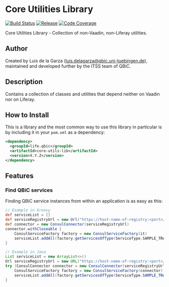 # Core Utilities Library
[![Build Status](https://travis-ci.com/qbicsoftware/core-utils-lib.svg?branch=master)](https://travis-ci.com/qbicsoftware/core-utils-lib)
[![Release](https://img.shields.io/github/v/release/qbicsoftware/core-utils-lib)](https://github.com/qbicsoftware/core-utils-lib/tags)
[![Code Coverage]( https://codecov.io/gh/qbicsoftware/core-utils-lib/branch/master/graph/badge.svg)](https://codecov.io/gh/qbicsoftware/core-utils-lib)

Core Utilities Library - Collection of non-Vaadin, non-Liferay utilities.

## Author
Created by Luis de la Garza (luis.delagarza@qbic.uni-tuebingen.de), maintained and developed further by the ITSS team of QBiC.

## Description
Contains a collection of classes and utilities that depend neither on Vaadin nor on Liferay.

## How to Install
This is a library and the most common way to use this library in particular is by including it in your `pom.xml` as a dependency:

```xml
<dependency>
  <groupId>life.qbic</groupId>
  <artifactId>core-utils-lib</artifactId>
  <version>X.Y.Z</version>
</dependency>
```

## Features

### Find QBiC services

Finding QBiC service instances from within an application is as easy as this:

```Groovy
// Example in Groovy
def serviceList = []
def serviceRegistryUrl = new Url("https://host-name-of-registry:<port>/v1")
def connector = new ConsulConnector(serviceRegistryUrl)
connector.withCloseable {
    ConsulServiceFactory factory = new ConsulServiceFactory(it)
    serviceList.addAll(factory.getServicesOfType(ServiceType.SAMPLE_TRACKING))
}
```


```Java
// Example in Java
List serviceList = new ArrayList<>()
Url serviceRegistryUrl = new URL("https://host-name-of-registry:<port>/v1")
try (ConsulConnector connector = new ConsulConnector(serviceRegistryUrl)) {
    ConsulServiceFactory factory = new ConsulServiceFactory(connector)
    serviceList.addAll(factory.getServicesOfType(ServiceType.SAMPLE_TRACKING))
}
```
